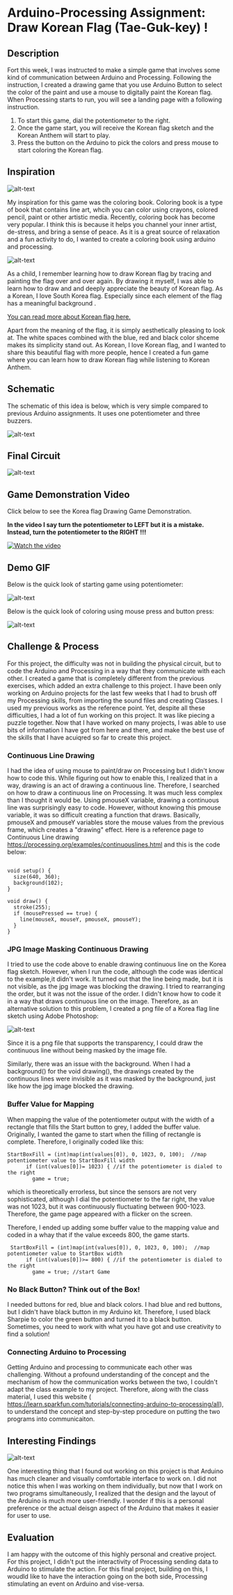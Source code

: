 # Arduino-Processing Assignment: Draw Korean Flag (Tae-Guk-key) !

## Description
Fort this week, I was instructed to make a simple game that involves some kind of communication between Arduino and Processing. Following the instruction, I created a drawing game that you use Arduino Button to select the color of the paint and use a mouse to digitally paint the Korean flag. When Processing starts to run, you will see a landing page with a following instruction. 

1. To start this game, dial the potentiometer to the right. 
2. Once the game start, you will receive the Korean flag sketch and the Korean Anthem will start to play.
3. Press the button on the Arduino to pick the colors and press mouse to start coloring the Korean flag. 

## Inspiration
![alt-text](Images/coloringbook.jpg)

My inspiration for this game was the coloring book. Coloring book is a type of book that contains line art, whcih you can color using crayons, colored pencil, paint or other artistic media. Recently, coloring book has become very popular. I think this is because it helps you channel your inner artist, de-stress, and bring a sense of peace. As it is a great source of relaxation and a fun activity to do, I wanted to create a coloring book using arduino and processing. 

![alt-text](Images/KoreanFlagImage.png)

As a child, I remember learning how to draw Korean flag by tracing and painting the flag over and over again. By drawing it myself, I was able to learn how to draw and and deeply appreciate the beauty of Korean flag. As a Korean, I love South Korea flag. Especially since each element of the flag has a meaningful background . 

[You can read more about Korean flag here.](https://theculturetrip.com/asia/south-korea/articles/a-brief-history-of-the-south-korean-flag/)

Apart from the meaning of the flag, it is simply aesthetically pleasing to look at. The white spaces combined with the blue, red and black color shceme makes its simplicity stand out. As Korean, I love Korean flag, and I wanted to share this beautiful flag with more people, hence I created a fun game where you can learn how to draw Korean flag while listening to Korean Anthem. 

## Schematic 

The schematic of this idea is below, which is very simple compared to previous Arduino assignments. It uses one potentiometer and three buzzers.

![alt-text](Images/schematic.jpg)

## Final Circuit
![alt-text](Images/circuit.png)

## Game Demonstration Video 

Click below to see the Korea flag Drawing Game Demonstration. 

**In the video I say turn the potentiometer to LEFT but it is a mistake. Instead, turn the potentiometer to the RIGHT !!!**

[![Watch the video](Images/youtubeimage.png)](https://youtu.be/A0OAqD5EGqc)

## Demo GIF  

Below is the quick look of starting game using potentiometer:

![alt-text](Images/start.gif)

Below is the quick look of coloring using mouse press and button press:

![alt-text](Images/color.gif)

## Challenge & Process

For this project, the difficulty was not in building the physical circuit, but to code the Arduino and Processing in a way that they communicate with each other.  I created a game that is completely different from the previous exercises, which added an extra challenge to this project. I have been only working on Arduino projects for the last few weeks that I had to brush off my Processing skills, from importing the sound files and creating Classes. I used my previous works as the reference point. Yet, despite all these difficulties, I had a lot of fun working on this project. It was like piecing a puzzle together. Now that I have worked on many projects, I was able to use bits of information I have got from here and there, and make the best use of the skills that I have acuiqred so far to create this project.

### Continuous Line Drawing

I had the idea of using mouse to paint/draw on Processing but I didn't know how to code this. While figuring out how to enable this, I realized that in a way, drawing is an act of drawing a continuous line. Therefore, I searched on how to draw a continuous line on Processing. It was much less complex than I thought it would be. Using pmouseX variable, drawing a continuous line was surprisingly easy to code. However, without knowing this pmouse variable, it was so difficult creating a function that draws. Basically, pmouseX and pmouseY variables store the mouse values from the previous frame, which creates a "drawing" effect. 
Here is a reference page to Continuous Line drawing https://processing.org/examples/continuouslines.html
and this is the code below:

````

void setup() {
  size(640, 360);
  background(102);
}

void draw() {
  stroke(255);
  if (mousePressed == true) {
    line(mouseX, mouseY, pmouseX, pmouseY);
  }
}

````

### JPG Image Masking Continuous Drawing

I tried to use the code above to enable drawing continuous line on the Korea flag sketch. However, when I run the code, although the code was identical to the example,it didn't work. It turned out that the line being made, but it is not visible, as the jpg image was blocking the drawing. I tried to rearranging the order, but it was not the issue of the order. I didn't know how to code it in a way that draws continuous line on the image. Therefore, as an alternative solution to this problem, I created a png file of a Korea flag line sketch using Adobe Photoshop:

![alt-text](Images/KoreanFlagSketch.png)

Since it is a png file that supports the transparency, I could draw the continuous line without being masked by the image file. 

Similarly, there was an issue with the background. When I had a background() for the void drawing(), the drawings created by the continuous lines were invisible as it was masked by the background, just like how the jpg image blocked the drawing. 

### Buffer Value for Mapping

When mapping the value of the potentiometer output with the width of a rectangle that fills the Start button to grey, I added the buffer value. Originally, I wanted the game to start when the filling of rectangle is complete. Therefore, I originally coded like this:

````
StartBoxFill = (int)map(int(values[0]), 0, 1023, 0, 100);  //map potentiometer value to StartBoxFill width
      if (int(values[0])= 1023) { //if the potentiometer is dialed to the right
        game = true;
````
which is theoretically errorless, but since the sensors are not very sophisticated, although I dial the potentiometer to the far right, the value was not 1023, but it was continuously fluctuating between 900-1023. Therefore, the game page appeared with a flicker on the screen. 

Therefore, I ended up adding some buffer value to the mapping value and coded in a whay that if the value exceeds 800, the game starts. 

````
 StartBoxFill = (int)map(int(values[0]), 0, 1023, 0, 100);  //map potentiometer value to StartBox width
      if (int(values[0])>= 800) { //if the potentiometer is dialed to the right
        game = true; //start Game
````

### No Black Button? Think out of the Box!

I needed buttons for red, blue and black colors. I had blue and red buttons, but I didn't have black button in my Arduino kit. Therefore, I used black Sharpie to color the green button and turned it to a black button. Sometimes, you need to work with what you have got and use creativity to find a solution! 


### Connecting Arduino to Processing 

Getting Arduino and processing to communicate each other was challenging. Without a profound understanding of the concept and the mechanism of how the communication works between the two, I couldn't adapt the class example to my project. Therefore, along with the class material, I used this website (
https://learn.sparkfun.com/tutorials/connecting-arduino-to-processing/all), to understand the concept and step-by-step procedure on putting the two programs into communicaiton. 

## Interesting Findings

![alt-text](Images/processingvsarduino.png)

One interesting thing that I found out working on this project is that Arduino has much cleaner and visually comfortable interface to work on. I did not notice this when I was working on them individually, but now that I work on two programs simultaneously, I realized that the design and the layout of the Arduino is much more user-friendly. I wonder if this is a personal preference or the actual deisgn aspect of the Arduino that makes it easier for user to use. 

## Evaluation
I am happy with the outcome of this highly personal and creative project. For this project, I didn't put the interactivity of Processing sending data to Arduino to stimulate the action. For this final project, building on this, I woudld like to have the interaction going on the both side, Processing stimulating an event on Arduino and vise-versa. 

